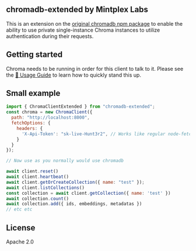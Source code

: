 ## chromadb-extended by Mintplex Labs

This is an extension on the [original chromadb npm package](https://www.npmjs.com/package/chromadb) to enable the ability to use private single-instance Chroma instances to utilize authentication during their requests.


## Getting started

Chroma needs to be running in order for this client to talk to it. Please see the [🧪 Usage Guide](https://docs.trychroma.com/usage-guide) to learn how to quickly stand this up.

## Small example

```js
import { ChromaClientExtended } from "chromadb-extended";
const chroma = new ChromaClient({
  path: "http://localhost:8000",
  fetchOptions: {
    headers: {
      'X-Api-Token': "sk-live-Hunt3r2", // Works like regular node-fetch headers!
    }
  }
});

// Now use as you normally would use chromadb

await client.reset()
await client.heartbeat()
await client.getOrCreateCollection({ name: "test" });
await client.listCollections()
const collection = await client.getCollection({ name: 'test' })
await collection.count()
await collection.add({ ids, embeddings, metadatas })
// etc etc
```
## License

Apache 2.0
